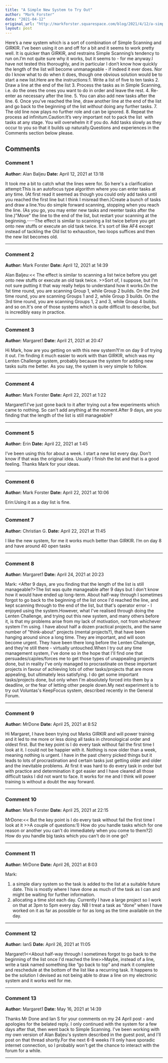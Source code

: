 ```yaml
---
title: "A Simple New System to Try Out"
author: "Mark Forster"
date: "2021-04-12"
original_url: "http://markforster.squarespace.com/blog/2021/4/12/a-simple-new-system-to-try-out.html"
layout: post
---
```


Here’s a new system which is a sort of combination of Simple Scanning and GIRKIR. I’ve been using it on and off for a bit and it seems to work pretty well. It is quicker than GIRKIR, and restrains Simple Scanning’s tendency to run on.I’m not quite sure why it works, but it seems to - for me anyway.I have not tested this thoroughly, and in particular I don’t know how quickly the length of the list will become unmanageable - if indeed it ever does. Nor do I know what to do when it does, though one obvious solution would be to start a new list.Here are the instructions:1. Write a list of five to ten tasks
2. Draw a line at the end of the list
3. Process the tasks as in Simple Scanning, i.e. do the ones the ones you want to do in order and leave the rest.
4. Re-enter as necessary after the line.
5. You can also add new tasks after the line.
6. Once you’ve reached the line, draw another line at the end of the list and go back to the beginning of the list *without* doing any further tasks.
7. The old line now plays no further role and can be ignored.
8. Repeat the process ad infinitum.Caution:It’s very important not to pack the list  with tasks at any stage. You will overwhelm it if you do. Add tasks slowly as they occur to you so that it builds up naturally.Questions and experiences in the Comments section below please.

## Comments

### Comment 1
**Author:** Alan Baljeu
**Date:** April 12, 2021 at 13:18

It took me a bit to catch what the lines were for. So here's a clarification attempt:This is an autofocus type algorithm where you can enter tasks at any time. (At first read it seemed as though you could only add tasks until you reached the first line but I think I misread then.)Create a bunch of tasks and draw a line.You do simple forward scanning, stopping when you reach the line. (As you go, you may enter new tasks and reenter tasks after the line.)"Move" the line to the end of the list, but restart your scanning at the beginning.----The effect is similar to scanning a list twice before you get onto new stuffs or execute an old task twice. It's sort of like AF4 except instead of tackling the Old list to exhaustion, two loops suffices and then the new list becomes old.

---

### Comment 2
**Author:** Mark Forster
**Date:** April 12, 2021 at 14:39

Alan Baljeu:<< The effect is similar to scanning a list twice before you get onto new stuffs or execute an old task twice. >>Sort of, I suppose, but I'm not sure putting it that way really helps to understand how it works.On the 1st time round, you are scanning Group 1, while Group 2 builds.
On the 2nd time round, you are scanning Groups 1 and 2, while Group 3 builds.
On the 3rd time round, you are scanning Groups 1, 2 and 3, while Group 4 builds.
and so on.It's one of those systems which is quite difficult to describe, but is incredibly easy in practice.

---

### Comment 3
**Author:** Margaret1
**Date:** April 21, 2021 at 20:47

Hi Mark, how are you getting on with this new system?I'm on day 9 of trying it out. I'm finding it much easier to work with than GIRKIR, which was my Lenten Challenge system, probably because the system for adding new tasks suits me better. As you say, the system is very simple to follow.

---

### Comment 4
**Author:** Mark Forster
**Date:** April 22, 2021 at 1:22

Margaret1:I've just gone back to it after trying out a few experiments which came to nothing. So can't add anything at the moment.After 9 days, are you finding that the length of the list is still manageable?

---

### Comment 5
**Author:** Erin
**Date:** April 22, 2021 at 1:45

I’ve been using this for about a week. I start a new list every day. Don’t know if that was the original idea. Usually I finish the list and that is a good feeling. Thanks Mark for your ideas.

---

### Comment 6
**Author:** Mark Forster
**Date:** April 22, 2021 at 10:06

Erin:Using it as a day list is fine.

---

### Comment 7
**Author:** Christian G.
**Date:** April 22, 2021 at 11:45

I like the new system, for me it works much better than GIRKIR. I‘m on day 8 and have around 40 open tasks

---

### Comment 8
**Author:** Margaret1
**Date:** April 24, 2021 at 20:23

Mark:
<After 9 days, are you finding that the length of the list is still manageable?>The list was quite manageable after 9 days but I don't know how it would have ended up long-term. About half-way through I sometimes forgot to go back to the beginning of the list once I'd reached the line, and kept scanning through to the end of the list, but that's operator error - I enjoyed using the system.However, what I've realised through doing the Lenten Challenge, and trying out this new system, and many others before it, is that my problems arise from my lack of motivation, not from whichever system I'm using. I have about half a dozen practical projects, and the same number of "think-about" projects (mental projects?), that have been hanging around since a long time. They are important, and will soon become urgent. They have been there long before the Lenten Challenge, and they're still there - virtually untouched.When I try out any time management system, I've done so in the hope that I'll find one that persuades/cajoles/forces me to get those types of unappealing projects done, but in reality I've only managed to procrastinate on these important projects in favour of achieving lots of other tasks/projects that are more appealing, but ultimately less satisfying. I do get some important tasks/projects done, but only when I'm absolutely forced into them by a deadline, or the fear of letting other people down.My next experiment is to try out Voluntas's KeepFocus system, described recently in the General Forum.

---

### Comment 9
**Author:** MrDone
**Date:** April 25, 2021 at 8:52

Hi Margaret, I have been trying out Marks GIRKIR and will power training and it led to me more or less doing all tasks in chronological order and oldest first. But the key point is I do every task without fail the first time I look at it. I could not be happier with it. Nothing is now older than a week, meaning nothing is urgent.
I have in the past cherry picked things but it leads to lots of procrastination and certain tasks just getting older and older and the inevitable problems.
At first it was hard to do every task in order but with practice and determination it got easier and I have cleared all those difficult tasks I did not want to face.
It works for me and I think will power training is without a doubt the way forward.

---

### Comment 10
**Author:** Mark Forster
**Date:** April 25, 2021 at 22:15

MrDone:<< But the key point is I do every task without fail the first time I look at it >>A couple of questions:1) How do you handle tasks which for one reason or another you can't do immediately when you come to them?2) How do you handle big tasks which you can't do in one go?

---

### Comment 11
**Author:** MrDone
**Date:** April 26, 2021 at 8:03

Mark:
1) a simple diary system so the task is added to the list at a suitable future date. This is mostly where I have done as much of the task as I can and might be waiting for further information.
2) allocating a time slot each day. Currently I have a large project so I work on that at 3pm to 5pm every day.
NB I treat a task as “done” when I have worked on it as far as possible or for as long as the time available on the day.

---

### Comment 12
**Author:** IanS
**Date:** April 26, 2021 at 11:05

Margaret1<<About half-way through I sometimes forgot to go back to the beginning of the list once I'd reached the line>>Maybe, instead of a line, write a task named something like “go back to top” and mark it complete and reschedule at the bottom of the list like a recurring task. It happens to be the solution I devised as not being able to draw a line on my electronic system and it works well for me.

---

### Comment 13
**Author:** Margaret1
**Date:** May 16, 2021 at 14:39

Thanks Mr Done and Ian S for your comments on my 24 April post - and apologies for the belated reply. I only continued with the system for a few days after that, then went back to Simple Scanning. I've been working with my own version of Alan Baljeu's system described in the guest post, and I'll post on that thread shortly.For the next 6-8 weeks I'll only have sporadic internet connection, so I probably won't get the chance to interact with the forum for a while.

---
